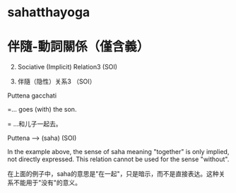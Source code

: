# sahatthayoga

# 伴隨-動詞關係（僅含義）

2. Sociative (Implicit) Relation3 (SOI)
 
2. 伴隨（隐性）关系3 （SOI）

Puttena gacchati 

=... goes (with) the son.

= ...和儿子一起去。

Puttena ——> (saha) (SOI)

In the example above, the sense of saha meaning "together" is only implied, not directly expressed. This relation cannot be used for the sense "without".

在上面的例子中，saha的意思是"在一起"，只是暗示，而不是直接表达。这种关系不能用于"没有"的意义。